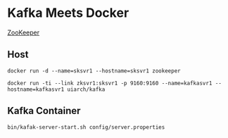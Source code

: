Kafka Meets Docker
===

[ZooKeeper](https://hub.docker.com/_/zookeeper/)

## Host
```
docker run -d --name=sksvr1 --hostname=sksvr1 zookeeper

docker run -ti --link zksvr1:sksvr1 -p 9160:9160 --name=kafkasvr1 --hostname=kafkasvr1 uiarch/kafka
```
## Kafka Container
```
bin/kafak-server-start.sh config/server.properties
```
